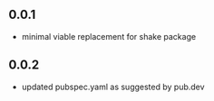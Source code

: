 ## 0.0.1
* minimal viable replacement for shake package 

## 0.0.2
* updated pubspec.yaml as suggested by pub.dev